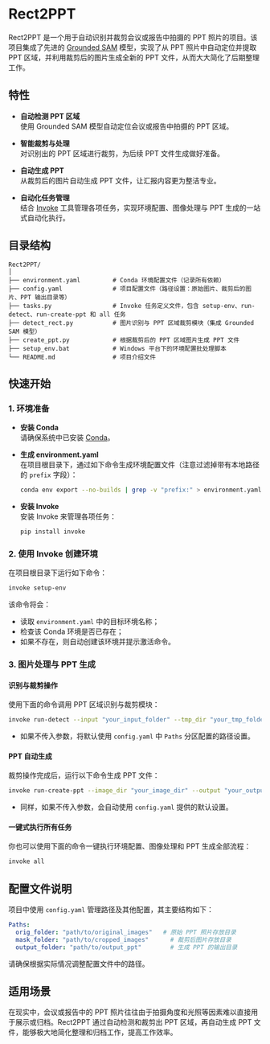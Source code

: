 # Rect2PPT

Rect2PPT 是一个用于自动识别并裁剪会议或报告中拍摄的 PPT 照片的项目。该项目集成了先进的 [Grounded SAM](https://github.com/IDEA-Research/Grounded-SAM) 模型，实现了从 PPT 照片中自动定位并提取 PPT 区域，并利用裁剪后的图片生成全新的 PPT 文件，从而大大简化了后期整理工作。

## 特性

- **自动检测 PPT 区域**  
  使用 Grounded SAM 模型自动定位会议或报告中拍摄的 PPT 区域。

- **智能裁剪与处理**  
  对识别出的 PPT 区域进行裁剪，为后续 PPT 文件生成做好准备。

- **自动生成 PPT**  
  从裁剪后的图片自动生成 PPT 文件，让汇报内容更为整洁专业。

- **自动化任务管理**  
  结合 [Invoke](http://www.pyinvoke.org/) 工具管理各项任务，实现环境配置、图像处理与 PPT 生成的一站式自动化执行。

## 目录结构

```
Rect2PPT/
│
├── environment.yaml         # Conda 环境配置文件（记录所有依赖）
├── config.yaml              # 项目配置文件（路径设置：原始图片、裁剪后的图片、PPT 输出目录等）
├── tasks.py                 # Invoke 任务定义文件，包含 setup-env、run-detect、run-create-ppt 和 all 任务
├── detect_rect.py           # 图片识别与 PPT 区域裁剪模块（集成 Grounded SAM 模型）
├── create_ppt.py            # 根据裁剪后的 PPT 区域图片生成 PPT 文件
├── setup_env.bat            # Windows 平台下的环境配置批处理脚本
└── README.md                # 项目介绍文件
```

## 快速开始

### 1. 环境准备

- **安装 Conda**  
  请确保系统中已安装 [Conda](https://docs.conda.io)。

- **生成 environment.yaml**  
  在项目根目录下，通过如下命令生成环境配置文件（注意过滤掉带有本地路径的 `prefix` 字段）：
  ```bash
  conda env export --no-builds | grep -v "prefix:" > environment.yaml
  ```

- **安装 Invoke**  
  安装 Invoke 来管理各项任务：
  ```bash
  pip install invoke
  ```

### 2. 使用 Invoke 创建环境

在项目根目录下运行如下命令：
```bash
invoke setup-env
```

该命令将会：
- 读取 `environment.yaml` 中的目标环境名称；
- 检查该 Conda 环境是否已存在；
- 如果不存在，则自动创建该环境并提示激活命令。

### 3. 图片处理与 PPT 生成

#### 识别与裁剪操作

使用下面的命令调用 PPT 区域识别与裁剪模块：
```bash
invoke run-detect --input "your_input_folder" --tmp_dir "your_tmp_folder"
```
- 如果不传入参数，将默认使用 `config.yaml` 中 `Paths` 分区配置的路径设置。

#### PPT 自动生成

裁剪操作完成后，运行以下命令生成 PPT 文件：
```bash
invoke run-create-ppt --image_dir "your_image_dir" --output "your_output_folder"
```
- 同样，如果不传入参数，会自动使用 `config.yaml` 提供的默认设置。

#### 一键式执行所有任务

你也可以使用下面的命令一键执行环境配置、图像处理和 PPT 生成全部流程：
```bash
invoke all
```

## 配置文件说明

项目中使用 `config.yaml` 管理路径及其他配置，其主要结构如下：
```yaml
Paths:
  orig_folder: "path/to/original_images"   # 原始 PPT 照片存放目录
  mask_folder: "path/to/cropped_images"      # 裁剪后图片存放目录
  output_folder: "path/to/output_ppt"        # 生成 PPT 的输出目录
```

请确保根据实际情况调整配置文件中的路径。

## 适用场景

在现实中，会议或报告中的 PPT 照片往往由于拍摄角度和光照等因素难以直接用于展示或归档。Rect2PPT 通过自动检测和裁剪出 PPT 区域，再自动生成 PPT 文件，能够极大地简化整理和归档工作，提高工作效率。

